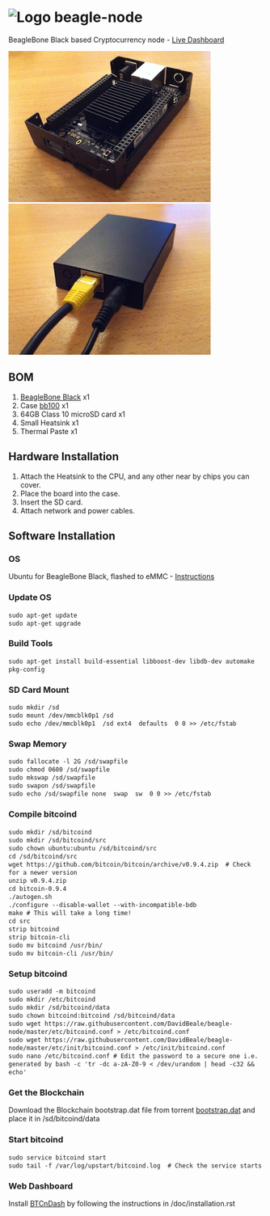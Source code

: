 # ![Logo](http://beagleboard.org/static/graphics/beagle_small.png) beagle-node
BeagleBone Black based Cryptocurrency node - [Live Dashboard](http://beagle-bone.bealearts.co.uk)

[![Open Case](img/open-case-small.jpg)](https://raw.githubusercontent.com/DavidBeale/beagle-node/master/img/open-case.jpg)
[![Closed Case](img/closed-case-small.jpg)](https://raw.githubusercontent.com/DavidBeale/beagle-node/master/img/closed-case.jpg)

## BOM
1. [BeagleBone Black](http://beagleboard.org/BLACK) x1
2. Case [bb100](http://www.logicsupply.com/uk-en/components/beaglebone/boards-cases-kits/bb100/) x1
3. 64GB Class 10 microSD card x1 
4. Small Heatsink x1
5. Thermal Paste x1

## Hardware Installation

1. Attach the Heatsink to the CPU, and any other near by chips you can cover.
2. Place the board into the case.
3. Insert the SD card.
4. Attach network and power cables.


## Software Installation

### OS
Ubuntu for BeagleBone Black, flashed to eMMC - [Instructions](http://elinux.org/BeagleBoardUbuntu#eMMC:_BeagleBone_Black)

### Update OS
```shell
sudo apt-get update
sudo apt-get upgrade
```

### Build Tools
```shell
sudo apt-get install build-essential libboost-dev libdb-dev automake pkg-config
```

### SD Card Mount
```shell
sudo mkdir /sd
sudo mount /dev/mmcblk0p1 /sd
sudo echo /dev/mmcblk0p1  /sd ext4  defaults  0 0 >> /etc/fstab
```

### Swap Memory
```shell
sudo fallocate -l 2G /sd/swapfile
sudo chmod 0600 /sd/swapfile
sudo mkswap /sd/swapfile
sudo swapon /sd/swapfile
sudo echo /sd/swapfile none  swap  sw  0 0 >> /etc/fstab
```

### Compile bitcoind
```shell
sudo mkdir /sd/bitcoind
sudo mkdir /sd/bitcoind/src
sudo chown ubuntu:ubuntu /sd/bitcoind/src
cd /sd/bitcoind/src
wget https://github.com/bitcoin/bitcoin/archive/v0.9.4.zip  # Check for a newer version
unzip v0.9.4.zip
cd bitcoin-0.9.4
./autogen.sh
./configure --disable-wallet --with-incompatible-bdb
make # This will take a long time!
cd src
strip bitcoind
strip bitcoin-cli
sudo mv bitcoind /usr/bin/
sudo mv bitcoin-cli /usr/bin/
```

### Setup bitcoind
```shell
sudo useradd -m bitcoind
sudo mkdir /etc/bitcoind
sudo mkdir /sd/bitcoind/data
sudo chown bitcoind:bitcoind /sd/bitcoind/data
sudo wget https://raw.githubusercontent.com/DavidBeale/beagle-node/master/etc/bitcoind.conf > /etc/bitcoind.conf
sudo wget https://raw.githubusercontent.com/DavidBeale/beagle-node/master/etc/init/bitcoind.conf > /etc/init/bitcoind.conf
sudo nano /etc/bitcoind.conf # Edit the password to a secure one i.e. generated by bash -c 'tr -dc a-zA-Z0-9 < /dev/urandom | head -c32 && echo'
```

### Get the Blockchain
Download the Blockchain bootstrap.dat file from torrent [bootstrap.dat](https://bitcoin.org/bin/blockchain/bootstrap.dat.torrent) and place it in /sd/bitcoind/data

### Start bitcoind
```shell
sudo service bitcoind start
sudo tail -f /var/log/upstart/bitcoind.log  # Check the service starts
```
### Web Dashboard
Install [BTCnDash](https://bitbucket.org/mattdoiron/btcndash) by following the instructions in /doc/installation.rst
